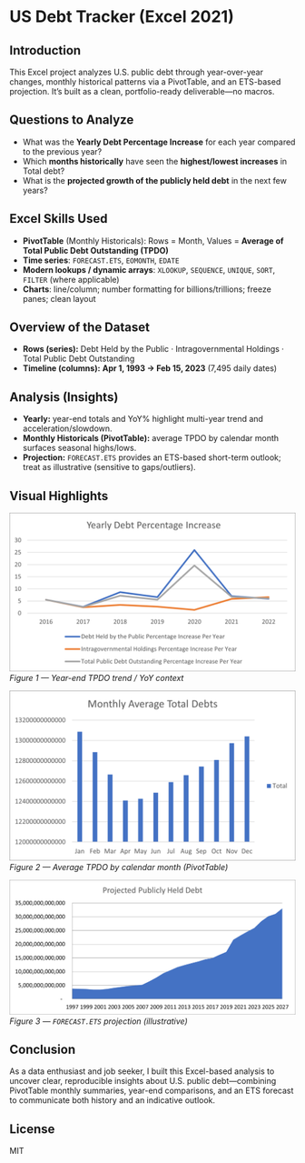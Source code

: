 # US Debt Tracker (Excel 2021)

## Introduction
This Excel project analyzes U.S. public debt through year-over-year changes, monthly historical patterns via a PivotTable, and an ETS-based projection. It’s built as a clean, portfolio-ready deliverable—no macros.

## Questions to Analyze
- What was the **Yearly Debt Percentage Increase** for each year compared to the previous year?
- Which **months historically** have seen the **highest/lowest increases** in Total debt?
- What is the **projected growth of the publicly held debt** in the next few years?

## Excel Skills Used
- **PivotTable** (Monthly Historicals): Rows = Month, Values = **Average of Total Public Debt Outstanding (TPDO)**
- **Time series**: `FORECAST.ETS`, `EOMONTH`, `EDATE`
- **Modern lookups / dynamic arrays**: `XLOOKUP`, `SEQUENCE`, `UNIQUE`, `SORT`, `FILTER` (where applicable)
- **Charts**: line/column; number formatting for billions/trillions; freeze panes; clean layout

## Overview of the Dataset
- **Rows (series):** Debt Held by the Public · Intragovernmental Holdings · Total Public Debt Outstanding  
- **Timeline (columns):** **Apr 1, 1993 → Feb 15, 2023** (7,495 daily dates)

## Analysis (Insights)
- **Yearly:** year-end totals and YoY% highlight multi-year trend and acceleration/slowdown.
- **Monthly Historicals (PivotTable):** average TPDO by calendar month surfaces seasonal highs/lows.
- **Projection:** `FORECAST.ETS` provides an ETS-based short-term outlook; treat as illustrative (sensitive to gaps/outliers).

## Visual Highlights
![Year-end trend](images/chart-1.png)  
*Figure 1 — Year-end TPDO trend / YoY context*

![Monthly averages (PivotTable)](images/chart-2.png)  
*Figure 2 — Average TPDO by calendar month (PivotTable)*

![ETS projection](images/chart-3.png)  
*Figure 3 — `FORECAST.ETS` projection (illustrative)*

## Conclusion
As a data enthusiast and job seeker, I built this Excel-based analysis to uncover clear, reproducible insights about U.S. public debt—combining PivotTable monthly summaries, year-end comparisons, and an ETS forecast to communicate both history and an indicative outlook.

## License
MIT
